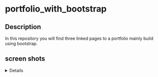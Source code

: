 # portfolio_with_bootstrap

## Description
In this repository you will find three linked pages to a portfolio mainly build using bootstrap.  

## screen shots

<details>
    <summary>Details</summary>
    Something small enough to escape casual notice.
</details>
